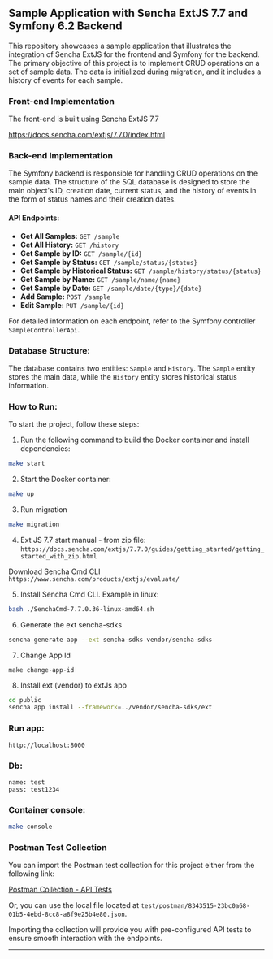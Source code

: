 ## Sample Application with Sencha ExtJS 7.7 and Symfony 6.2 Backend

This repository showcases a sample application that illustrates the integration of Sencha ExtJS for the frontend and Symfony for the backend. The primary objective of this project is to implement CRUD operations on a set of sample data. The data is initialized during migration, and it includes a history of events for each sample.

### Front-end Implementation

The front-end is built using Sencha ExtJS 7.7

https://docs.sencha.com/extjs/7.7.0/index.html


### Back-end Implementation

The Symfony backend is responsible for handling CRUD operations on the sample data. The structure of the SQL database is designed to store the main object's ID, creation date, current status, and the history of events in the form of status names and their creation dates.

#### API Endpoints:

- **Get All Samples:** `GET /sample`
- **Get All History:** `GET /history`
- **Get Sample by ID:** `GET /sample/{id}`
- **Get Sample by Status:** `GET /sample/status/{status}`
- **Get Sample by Historical Status:** `GET /sample/history/status/{status}`
- **Get Sample by Name:** `GET /sample/name/{name}`
- **Get Sample by Date:** `GET /sample/date/{type}/{date}`
- **Add Sample:** `POST /sample`
- **Edit Sample:** `PUT /sample/{id}`

For detailed information on each endpoint, refer to the Symfony controller `SampleControllerApi`.

### Database Structure:

The database contains two entities: `Sample` and `History`. The `Sample` entity stores the main data, while the `History` entity stores historical status information.

### How to Run:

To start the project, follow these steps:

1. Run the following command to build the Docker container and install dependencies:
```bash
make start
```

2. Start the Docker container:
```bash
make up
```

3. Run migration
```bash
make migration
```

4. Ext JS 7.7 start manual - from zip file:
```https://docs.sencha.com/extjs/7.7.0/guides/getting_started/getting_started_with_zip.html```

Download Sencha Cmd CLI
```https://www.sencha.com/products/extjs/evaluate/```

5. Install Sencha Cmd CLI. Example in linux:
```bash
bash ./SenchaCmd-7.7.0.36-linux-amd64.sh
```

6. Generate the ext sencha-sdks
```bash
sencha generate app --ext sencha-sdks vendor/sencha-sdks
```
7. Change App Id
```
make change-app-id
```

8. Install ext (vendor) to extJs app
```bash
cd public
sencha app install --framework=../vendor/sencha-sdks/ext
```

### Run app:

```plaintext
http://localhost:8000
```

### Db:
```
name: test
pass: test1234
```

### Container console:
```bash
make console
```


### Postman Test Collection

You can import the Postman test collection for this project either from the following link:

[Postman Collection - API Tests](https://api.postman.com/collections/8343515-23bc0a68-01b5-4ebd-8cc8-a8f9e25b4e80?access_key=PMAT-01HH8BBXWW1NFGZ2ZMF7YCRQVY)

Or, you can use the local file located at `test/postman/8343515-23bc0a68-01b5-4ebd-8cc8-a8f9e25b4e80.json`.

Importing the collection will provide you with pre-configured API tests to ensure smooth interaction with the endpoints.

---

